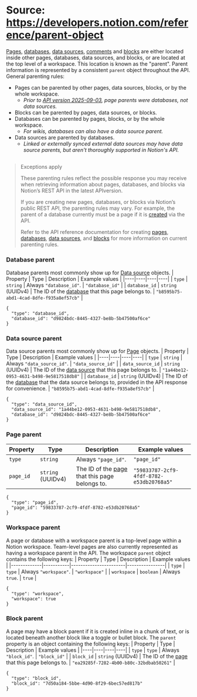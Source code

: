 # Source: https://developers.notion.com/reference/parent-object

[Pages](/reference/page), [databases](/reference/database), [data sources](/reference/data-source), [comments](/reference/comment-object) and [blocks](/reference/block) are either located inside other pages, databases, data sources, and blocks, or are located at the top level of a workspace. This location is known as the "parent". Parent information is represented by a consistent `parent` object throughout the API.
General parenting rules:
- Pages can be parented by other pages, data sources, blocks, or by the whole workspace.
  - *Prior to [API version 2025-09-03](/docs/upgrade-guide-2025-09-03), page parents were databases, not data sources.*
- Blocks can be parented by pages, data sources, or blocks.
- Databases can be parented by pages, blocks, or by the whole workspace.
  - *For wikis, databases can also have a data source parent.*
- Data sources are parented by databases.
  - *Linked or externally synced external data sources may have data source parents, but aren't thoroughly supported in Notion's API.*
> ##
>
> Exceptions apply
>
> These parenting rules reflect the possible response you may receive when retrieving information about pages, databases, and blocks via Notion’s REST API in the latest APIversion.
>
> If you are creating new pages, databases, or blocks via Notion’s public REST API, the parenting rules may vary. For example, the parent of a database currently must be a page if it is [created](/reference/create-a-database) via the API.
>
> Refer to the API reference documentation for creating [pages](/reference/post-page), [databases](/reference/database-create), [data sources](/reference/create-a-data-source), and [blocks](/reference/patch-block-children) for more information on current parenting rules.
### Database parent
Database parents most commonly show up for [Data source](/reference/data-source) objects.
| Property | Type | Description | Example values |
|----|----|----|----|
| `type` | `string` | Always `"database_id"`. | `"database_id"` |
| `database_id` | `string` (UUIDv4) | The ID of the [database](/reference/database) that this page belongs to. | `"b8595b75-abd1-4cad-8dfe-f935a8ef57cb"` |
```
{
  "type": "database_id",
  "database_id": "d9824bdc-8445-4327-be8b-5b47500af6ce"
}
```
### Data source parent
Data source parents most commonly show up for [Page](/reference/page) objects.
| Property | Type | Description | Example values |
|----|----|----|----|
| `type` | `string` | Always `"data_source_id"`. | `"data_source_id"` |
| `data_source_id` | `string` (UUIDv4) | The ID of the [data source](/reference/data-source) that this page belongs to. | `"1a44be12-0953-4631-b498-9e5817518db8"` |
| `database_id` | `string` (UUIDv4) | The ID of the [database](/reference/database) that the data source belongs to, provided in the API response for convenience. | `"b8595b75-abd1-4cad-8dfe-f935a8ef57cb"` |
```
{
  "type": "data_source_id",
  "data_source_id": "1a44be12-0953-4631-b498-9e5817518db8",
  "database_id": "d9824bdc-8445-4327-be8b-5b47500af6ce"
}
```
### Page parent
| Property | Type | Description | Example values |
|----|----|----|----|
| `type` | `string` | Always `"page_id"`. | `"page_id"` |
| `page_id` | `string` (UUIDv4) | The ID of the [page](/reference/page) that this page belongs to. | `"59833787-2cf9-4fdf-8782-e53db20768a5"` |
```
{
  "type": "page_id",
  "page_id": "59833787-2cf9-4fdf-8782-e53db20768a5"
}
```
### Workspace parent
A page or database with a workspace parent is a top-level page within a Notion workspace. Team-level pages are also currently represented as having a workspace parent in the API.
The workspace `parent` object contains the following keys:
| Property    | Type      | Description           | Example values |
|-------------|-----------|-----------------------|----------------|
| `type`      | `type`    | Always `"workspace"`. | `"workspace"`  |
| `workspace` | `boolean` | Always `true`.        | `true`         |
```
{
  "type": "workspace",
  "workspace": true
}
```
### Block parent
A page may have a block parent if it is created inline in a chunk of text, or is located beneath another block like a toggle or bullet block. The `parent` property is an object containing the following keys:
| Property | Type | Description | Example values |
|----|----|----|----|
| `type` | `type` | Always `"block_id"`. | `"block_id"` |
| `block_id` | `string` (UUIDv4) | The ID of the [page](/reference/page) that this page belongs to. | `"ea29285f-7282-4b00-b80c-32bdbab50261"` |
```
{
  "type": "block_id",
  "block_id": "7d50a184-5bbe-4d90-8f29-6bec57ed817b"
}
```